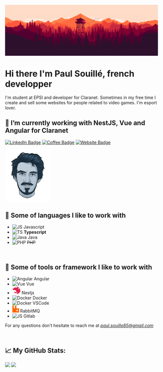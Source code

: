 
[![Banner](./assets/background.png)](https://paulsouille.fr)


# Hi there I'm Paul Souillé, french developper
I'm student at EPSI and developer for Claranet. Sometimes in my free time I create and sell some websites for people related to video games. I'm esport lover.


## 🔭 I’m currently working with NestJS, Vue and Angular for Claranet

[![LinkedIn Badge](https://img.shields.io/badge/LinkedIn-Profile-informational?style=flat&logo=linkedin&logoColor=white&color=0D76A8)](https://www.linkedin.com/in/paul-souillé-a08380140/)
[![Coffee Badge](https://img.shields.io/badge/A%20lot%20of-coffee-orange)](https://paulsouille.fr)
[![Website Badge](https://img.shields.io/badge/website-url-green)](https://paulsouille.fr)

<img src="./assets/avatar_paul.png" width="150">

## 💼 Some of languages I like to work with

* <img alt="JS" height="26" src="https://img.icons8.com/color/48/000000/javascript.png"/> Javascript
* <img alt="TS" height="26" src="https://img.icons8.com/color/48/000000/typescript.png"/> **Typescript**
* <img alt="Java" height="26" src="https://img.icons8.com/color/48/000000/java-coffee-cup-logo.png"/> Java
* <img alt="PHP" height="26" src="https://img.icons8.com/color/48/000000/php"/> ~~PHP~~

<br>

## 💼 Some of tools or framework I like to work with

* <img alt="Angular" height="26" src="https://img.icons8.com/color/48/000000/angularjs.png"/> Angular
* <img alt="Vue" height="26" src="https://img.icons8.com/windows/32/000000/vuejs.png"/> Vue
* <img alt="NestJS" height="26" src="./assets/nestjs.svg"/> Nestjs
* <img alt="Docker" height="26" src="https://img.icons8.com/color/48/000000/docker.png"/> Docker
* <img alt="Docker" height="26" src="https://img.icons8.com/fluent/48/000000/visual-studio-code-2019.png"/> VSCode
* <img alt="JS" height="23" src="./assets/rabbitmq.svg"/> RabbitMQ
* <img alt="JS" height="26" src="https://img.icons8.com/color/48/000000/gitlab.png"/> Gitlab

For any questions don't hesitate to reach me at *paul.souille85@gmail.com*

<br>

## 📈 My GitHub Stats:

<p>
  <img height="180em" src="https://github-readme-stats.vercel.app/api/top-langs/?username=paulsouille&hide=html,css&title_color=ffffff&text_color=c9cacc&icon_color=4AB197&bg_color=1A2B34"/>
  <img height="180em" src="https://github-readme-stats.vercel.app/api?username=paulsouille&show_icons=true&line_height=27&count_private=true&title_color=ffffff&text_color=c9cacc&icon_color=4AB097&bg_color=1A2B34" />
</p>
